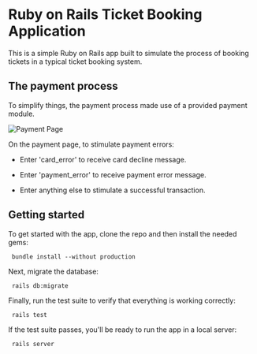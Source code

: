 # Ruby on Rails Ticket Booking Application

This is a simple Ruby on Rails app built to simulate the process of booking tickets in a typical ticket booking system.

## The payment process

To simplify things, the payment process made use of a provided payment module.

![Payment Page](https://ibb.co/PgftHGK)

On the payment page, to stimulate payment errors:

- Enter 'card_error' to receive card decline message.

- Enter 'payment_error' to receive payment error message.

- Enter anything else to stimulate a successful transaction.

## Getting started

To get started with the app, clone the repo and then install the needed gems:

```console
 bundle install --without production
```

Next, migrate the database:

```console
 rails db:migrate
```

Finally, run the test suite to verify that everything is working correctly:

```console
 rails test
```

If the test suite passes, you'll be ready to run the app in a local server:

```console
 rails server
```
